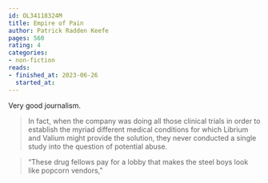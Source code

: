 ```yaml
---
id: OL34118324M
title: Empire of Pain
author: Patrick Radden Keefe
pages: 560
rating: 4
categories:
- non-fiction
reads:
- finished_at: 2023-06-26
  started_at:
---
```


Very good journalism.

> In fact, when the company was doing all those clinical trials in order to establish the myriad different medical conditions for which Librium and Valium might provide the solution, they never conducted a single study into the question of potential abuse.

> “These drug fellows pay for a lobby that makes the steel boys look like popcorn vendors,”
